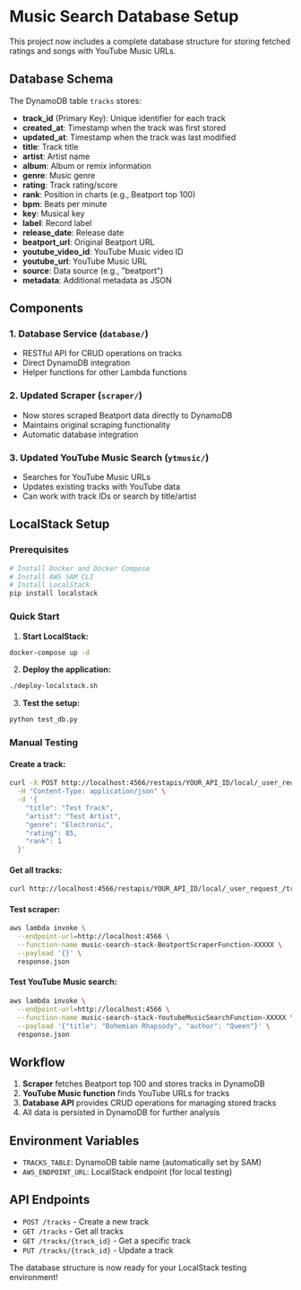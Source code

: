 # Music Search Database Setup

This project now includes a complete database structure for storing fetched ratings and songs with YouTube Music URLs.

## Database Schema

The DynamoDB table `tracks` stores:

- **track_id** (Primary Key): Unique identifier for each track
- **created_at**: Timestamp when the track was first stored
- **updated_at**: Timestamp when the track was last modified
- **title**: Track title
- **artist**: Artist name
- **album**: Album or remix information
- **genre**: Music genre
- **rating**: Track rating/score
- **rank**: Position in charts (e.g., Beatport top 100)
- **bpm**: Beats per minute
- **key**: Musical key
- **label**: Record label
- **release_date**: Release date
- **beatport_url**: Original Beatport URL
- **youtube_video_id**: YouTube Music video ID
- **youtube_url**: YouTube Music URL
- **source**: Data source (e.g., "beatport")
- **metadata**: Additional metadata as JSON

## Components

### 1. Database Service (`database/`)
- RESTful API for CRUD operations on tracks
- Direct DynamoDB integration
- Helper functions for other Lambda functions

### 2. Updated Scraper (`scraper/`)
- Now stores scraped Beatport data directly to DynamoDB
- Maintains original scraping functionality
- Automatic database integration

### 3. Updated YouTube Music Search (`ytmusic/`)
- Searches for YouTube Music URLs
- Updates existing tracks with YouTube data
- Can work with track IDs or search by title/artist

## LocalStack Setup

### Prerequisites
```bash
# Install Docker and Docker Compose
# Install AWS SAM CLI
# Install LocalStack
pip install localstack
```

### Quick Start

1. **Start LocalStack:**
```bash
docker-compose up -d
```

2. **Deploy the application:**
```bash
./deploy-localstack.sh
```

3. **Test the setup:**
```bash
python test_db.py
```

### Manual Testing

#### Create a track:
```bash
curl -X POST http://localhost:4566/restapis/YOUR_API_ID/local/_user_request_/tracks \
  -H "Content-Type: application/json" \
  -d '{
    "title": "Test Track",
    "artist": "Test Artist",
    "genre": "Electronic",
    "rating": 85,
    "rank": 1
  }'
```

#### Get all tracks:
```bash
curl http://localhost:4566/restapis/YOUR_API_ID/local/_user_request_/tracks
```

#### Test scraper:
```bash
aws lambda invoke \
  --endpoint-url=http://localhost:4566 \
  --function-name music-search-stack-BeatportScraperFunction-XXXXX \
  --payload '{}' \
  response.json
```

#### Test YouTube Music search:
```bash
aws lambda invoke \
  --endpoint-url=http://localhost:4566 \
  --function-name music-search-stack-YoutubeMusicSearchFunction-XXXXX \
  --payload '{"title": "Bohemian Rhapsody", "author": "Queen"}' \
  response.json
```

## Workflow

1. **Scraper** fetches Beatport top 100 and stores tracks in DynamoDB
2. **YouTube Music function** finds YouTube URLs for tracks
3. **Database API** provides CRUD operations for managing stored tracks
4. All data is persisted in DynamoDB for further analysis

## Environment Variables

- `TRACKS_TABLE`: DynamoDB table name (automatically set by SAM)
- `AWS_ENDPOINT_URL`: LocalStack endpoint (for local testing)

## API Endpoints

- `POST /tracks` - Create a new track
- `GET /tracks` - Get all tracks
- `GET /tracks/{track_id}` - Get a specific track
- `PUT /tracks/{track_id}` - Update a track

The database structure is now ready for your LocalStack testing environment!
